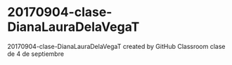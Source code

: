 # 20170904-clase-DianaLauraDelaVegaT
20170904-clase-DianaLauraDelaVegaT created by GitHub Classroom
clase de 4 de septiembre
